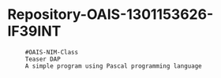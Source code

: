 # Repository-OAIS-1301153626-IF39INT
         #OAIS-NIM-Class
         Teaser DAP
         A simple program using Pascal programming language
